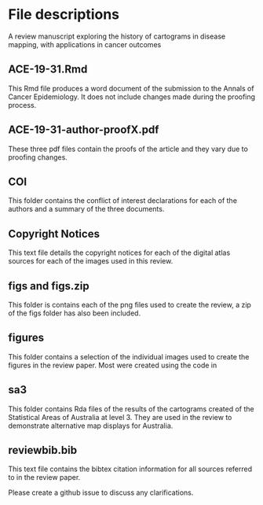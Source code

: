 # File descriptions

A review manuscript exploring the history of cartograms in disease mapping, with applications in cancer outcomes

## ACE-19-31.Rmd

This Rmd file produces a word document of the submission to the Annals of Cancer Epidemiology. It does not include changes made during the proofing process.

## ACE-19-31-author-proofX.pdf

These three pdf files contain the proofs of the article and they vary due to proofing changes.

## COI

This folder contains the conflict of interest declarations for each of the authors and a summary of the three documents.

## Copyright Notices

This text file details the copyright notices for each of the digital atlas sources for each of the images used in this review.

## figs and figs.zip

This folder is contains each of the png files used to create the review, a zip of the figs folder has also been included.

## figures

This folder contains a selection of the individual images used to create the figures in the review paper. Most were created using the code in 

## sa3

This folder contains Rda files of the results of the cartograms created of the Statistical Areas of Australia at level 3. They are used in the review to demonstrate alternative map displays for Australia.

## reviewbib.bib

This text file contains the bibtex citation information for all sources referred to in the review paper.

Please create a github issue to discuss any clarifications.